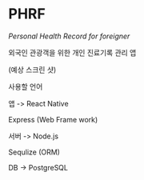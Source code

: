 # PHRF
*Personal Health Record for foreigner*

외국인 관광객을 위한 개인 진료기록 관리 앱

(예상 스크린 샷)

사용할 언어

앱 -> React Native

Express (Web Frame work)

서버 -> Node.js

Sequlize (ORM)

DB -> PostgreSQL

